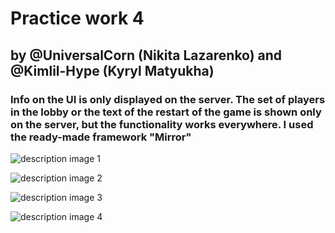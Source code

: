 # Practice work 4
## by @UniversalCorn (Nikita Lazarenko) and @Kimlil-Hype (Kyryl Matyukha) 


### Info on the UI is only displayed on the server. The set of players in the lobby or the text of the restart of the game is shown only on the server, but the functionality works everywhere. I used the ready-made framework "Mirror"

![description image 1](https://github.com/kpi-gamedev-2021-team-random/practice-4/blob/main/description/1.png)

![description image 2](https://github.com/kpi-gamedev-2021-team-random/practice-4/blob/main/description/2.png)

![description image 3](https://github.com/kpi-gamedev-2021-team-random/practice-4/blob/main/description/3.png)

![description image 4](https://github.com/kpi-gamedev-2021-team-random/practice-4/blob/main/description/4.png)
